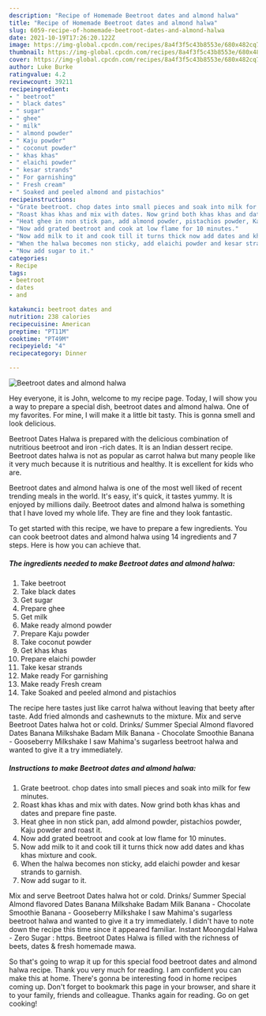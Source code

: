 ```yaml
---
description: "Recipe of Homemade Beetroot dates and almond halwa"
title: "Recipe of Homemade Beetroot dates and almond halwa"
slug: 6059-recipe-of-homemade-beetroot-dates-and-almond-halwa
date: 2021-10-19T17:26:20.122Z
image: https://img-global.cpcdn.com/recipes/8a4f3f5c43b8553e/680x482cq70/beetroot-dates-and-almond-halwa-recipe-main-photo.jpg
thumbnail: https://img-global.cpcdn.com/recipes/8a4f3f5c43b8553e/680x482cq70/beetroot-dates-and-almond-halwa-recipe-main-photo.jpg
cover: https://img-global.cpcdn.com/recipes/8a4f3f5c43b8553e/680x482cq70/beetroot-dates-and-almond-halwa-recipe-main-photo.jpg
author: Luke Burke
ratingvalue: 4.2
reviewcount: 39211
recipeingredient:
- " beetroot"
- " black dates"
- " sugar"
- " ghee"
- " milk"
- " almond powder"
- " Kaju powder"
- " coconut powder"
- " khas khas"
- " elaichi powder"
- " kesar strands"
- " For garnishing"
- " Fresh cream"
- " Soaked and peeled almond and pistachios"
recipeinstructions:
- "Grate beetroot. chop dates into small pieces and soak into milk for few minutes."
- "Roast khas khas and mix with dates. Now grind both khas khas and dates and prepare fine paste."
- "Heat ghee in non stick pan, add almond powder, pistachios powder, Kaju powder and roast it."
- "Now add grated beetroot and cook at low flame for 10 minutes."
- "Now add milk to it and cook till it turns thick now add dates and khas khas mixture and cook."
- "When the halwa becomes non sticky, add elaichi powder and kesar strands to garnish."
- "Now add sugar to it."
categories:
- Recipe
tags:
- beetroot
- dates
- and

katakunci: beetroot dates and 
nutrition: 238 calories
recipecuisine: American
preptime: "PT11M"
cooktime: "PT49M"
recipeyield: "4"
recipecategory: Dinner

---
```



![Beetroot dates and almond halwa](https://img-global.cpcdn.com/recipes/8a4f3f5c43b8553e/680x482cq70/beetroot-dates-and-almond-halwa-recipe-main-photo.jpg)

Hey everyone, it is John, welcome to my recipe page. Today, I will show you a way to prepare a special dish, beetroot dates and almond halwa. One of my favorites. For mine, I will make it a little bit tasty. This is gonna smell and look delicious.

Beetroot Dates Halwa is prepared with the delicious combination of nutritious beetroot and iron -rich dates. It is an Indian dessert recipe. Beetroot dates halwa is not as popular as carrot halwa but many people like it very much because it is nutritious and healthy. It is excellent for kids who are.

Beetroot dates and almond halwa is one of the most well liked of recent trending meals in the world. It's easy, it's quick, it tastes yummy. It is enjoyed by millions daily. Beetroot dates and almond halwa is something that I have loved my whole life. They are fine and they look fantastic.


To get started with this recipe, we have to prepare a few ingredients. You can cook beetroot dates and almond halwa using 14 ingredients and 7 steps. Here is how you can achieve that.

<!--inarticleads1-->

##### The ingredients needed to make Beetroot dates and almond halwa:

1. Take  beetroot
1. Take  black dates
1. Get  sugar
1. Prepare  ghee
1. Get  milk
1. Make ready  almond powder
1. Prepare  Kaju powder
1. Take  coconut powder
1. Get  khas khas
1. Prepare  elaichi powder
1. Take  kesar strands
1. Make ready  For garnishing
1. Make ready  Fresh cream
1. Take  Soaked and peeled almond and pistachios


The recipe here tastes just like carrot halwa without leaving that beety after taste. Add fried almonds and cashewnuts to the mixture. Mix and serve Beetroot Dates halwa hot or cold. Drinks/ Summer Special Almond flavored Dates Banana Milkshake Badam Milk Banana - Chocolate Smoothie Banana - Gooseberry Milkshake I saw Mahima&#39;s sugarless beetroot halwa and wanted to give it a try immediately. 

<!--inarticleads2-->

##### Instructions to make Beetroot dates and almond halwa:

1. Grate beetroot. chop dates into small pieces and soak into milk for few minutes.
1. Roast khas khas and mix with dates. Now grind both khas khas and dates and prepare fine paste.
1. Heat ghee in non stick pan, add almond powder, pistachios powder, Kaju powder and roast it.
1. Now add grated beetroot and cook at low flame for 10 minutes.
1. Now add milk to it and cook till it turns thick now add dates and khas khas mixture and cook.
1. When the halwa becomes non sticky, add elaichi powder and kesar strands to garnish.
1. Now add sugar to it.


Mix and serve Beetroot Dates halwa hot or cold. Drinks/ Summer Special Almond flavored Dates Banana Milkshake Badam Milk Banana - Chocolate Smoothie Banana - Gooseberry Milkshake I saw Mahima&#39;s sugarless beetroot halwa and wanted to give it a try immediately. I didn&#39;t have to note down the recipe this time since it appeared familiar. Instant Moongdal Halwa - Zero Sugar : https. Beetroot Dates Halwa is filled with the richness of beets, dates &amp; fresh homemade mawa. 

So that's going to wrap it up for this special food beetroot dates and almond halwa recipe. Thank you very much for reading. I am confident you can make this at home. There's gonna be interesting food in home recipes coming up. Don't forget to bookmark this page in your browser, and share it to your family, friends and colleague. Thanks again for reading. Go on get cooking!
